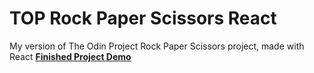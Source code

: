 # TOP Rock Paper Scissors React
My version of The Odin Project Rock Paper Scissors project, made with React
<strong><a href="https://courtneem.github.io/TOP-rock-paper-scissors-react/">Finished Project Demo</a></strong>